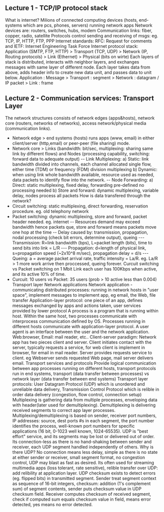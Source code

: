 ## Lecture 1 - TCP/IP protocol stack
What is internet? Milions of connected computing devices (hosts, end-systems which are pcs, phones, servers) running network apps
Network devices are: routers, switches, hubs, modem
Communication links: fiber, copper, radio, satellite
Protocols control sending and receiving of msgs: eg. TCP, IP, HTTP, FTP, PPP
Internet standards: RFC: Request for comments and IETF: Internet Engineering Task Force
Internet protocol stack: Application (SMTP, FTP, HTTP) > Transport (TCP, UDP) > Network (IP, Routing protocols) > Link (Ethernet) > Physical (bits on wirte)
Each layers of stack is distributed, interacts with neighbor layers, and exchanges messages with same layer of different node.
Each layer takes data from above, adds header info to create new data unit, and passes data to unit below.
Application : Message > Transport : segment > Network : datagram / IP packet > Link : frame

## Lecture 2 - Communication services: Transport Layer
The network structures consists of network edges (apps&hosts), network core (routers, networks of networks), access network/physical media (communication links).
- Network edge > end systems (hosts) runs apps (www, email) in either client/server (http,email) or peer-peer (file sharing) mode.
- Network core > Links (bandwidth: bit/sec, multiplexing: sharing same link by different flows) and Nodes (processing capability, switching: forward data to adequate output)
-- Link Multiplexing: 
    a) Static: link bandwidth divided into channels, each channel allocated single flow, either time (TDM) or frequency (FDM) division multiplexing
    b) Dynamic: when using link whole bandwidth available, resource used as needed, data packets to identify flow into the network.
-- Node Forwarding:
    a) Direct: static multiplexing, fixed delay, forwarding pre-defined no processing needed
    b) Store and forward: dynamic multiplexing, variable delay, nodes process all packets
How is data transfered through the network?
- Circuit switching: static multiplexing, direct forwarding, reservation procedure. eg. old telephony network
- Packet switching: dynamic multiplexing, store and forward, packet header needed. eg. internet
-- Resources demand may exceed bandwidth hence packets que, store and forward means packets move one hop at the time
-- Delay caused by: transmission, propagation, nodal processing (check bit errors, determine output), queing
--- Transmission: R=link bandwidth (bps), L=packet length (bits), time to send bits into link = L/R
--- Propagation: d=length of physical link, s=propagation speed (~2x10^8 m/sec), propagation delay = d/s
--- Queing: a = average packet arrival rate, traffic intensity = La/R. eg. La/R > 1 more work arrive then proccessed, queing forever.
Curcuit switching vs Packet switching on 1 Mbit Link each user has 100Kbps when active, and its active 10% of time.
- Curcuit: 10 users vs Packet: 35 users (prob > 10 active less than 0.004)
Transport layer
Network applications
Network application - communicating distributed processes: running in network hosts in "user space", implement messages to implement app, eg email, the Web, file transfer
Application-layer protocol: one piece of an app, defines messages exchanged by apps and actions taken, user services provided by lower protocol
A process is a program that is running within host. Within the same host, two processes communicate with interprocess communication defined by OS. Processes running in different hosts communicate with application-layer protocol.
A user agent is an interface between the user and the network application. Web:browser, Email: mail reader, etc..
Client-server paradigm: Network app has two pieces client and server.
Client initiates contact with the server, typically requests a service, for web client is implement in browser, for email in mail reader.
Server provides requests service to client. eg Webserver sends requested Web page, mail server delivers email.
Transport services and protocols
Provide logical communication between app processes running on different hosts, transport protocols run in end systems, transport (data transfer between processes) vs network layer (data transfer between end systems)
Transport layer protocols: User Datagram Protocol (UDP) which is unordered and unreliable data delivery, Transmission Control Protocol which is relible in order data delivery (congestion, flow control, connection setup)
Multiplexing is gathering data from multiple processes, enveloping data with header(later used for demultiplexing).
Demultiplexing is delivering received segments to correct app layer processes.
Multiplexing/demultiplexing is based on sender, receiver port numbers, IP addresses: source, dest ports #s in each segment, the port number identifies the process, well-known port numbers for specific applications (16 bit, 0-1023 well known, 1024-65535).
UDP is "best effort" service, and its segments may be lost or delivered out of order. Its connection-less as there is no hand-shaking between sender and receiver, each UDP segment handled independently of others. Why is there UDP? No connection means less delay, simple as there is no state at either sender or receiver, small segment format, no congestion control, UDP may blast as fast as desired. Its often used for streaming multimedia apps (loss tolerant, rate sensitive), relible transfer over UDP: add relibility at application layer.
UDP checksum exists to detect errors (eg. flipped bits) in transmitted segment. Sender treat segment context as sequence of 16-bit integers, checksum: addition (1's complement sum) of segment contents, sender puts checksum value in UDP checksum field. Receiver computes checksum of received segment, check if computed sum equals checksum value in field, means error detected, yes means no error detected.
